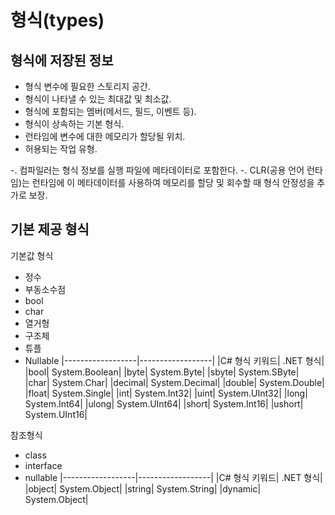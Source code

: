 # 형식(types)

## 형식에 저장된 정보
* 형식 변수에 필요한 스토리지 공간.
* 형식이 나타낼 수 있는 최대값 및 최소값.
* 형식에 포함되는 멤버(메서드, 필드, 이벤트 등).
* 형식이 상속하는 기본 형식.
* 런타임에 변수에 대한 메모리가 할당될 위치.
* 허용되는 작업 유형.

-. 컴파일러는 형식 정보를 실행 파일에 메타데이터로 포함한다.
-. CLR(공용 언어 런타임)는 런타임에 이 메타데이터를 사용하여 메모리를 할당 및 회수할 때 형식 안정성을 추가로 보장.


## 기본 제공 형식
기본값 형식
* 정수
* 부동소수점
* bool
* char
* 열거형
* 구조체
* 튜플
* Nullable
|------------------|------------------|
|C# 형식 키워드|	.NET 형식|
|bool|	System.Boolean|
|byte|	System.Byte|
|sbyte|	System.SByte|
|char|	System.Char|
|decimal|	System.Decimal|
|double|	System.Double|
|float|	System.Single|
|int|	System.Int32|
|uint|	System.UInt32|
|long|	System.Int64|
|ulong|	System.UInt64|
|short|	System.Int16|
|ushort|	System.UInt16|

참조형식
* class
* interface
* nullable
|------------------|------------------|
|C# 형식 키워드|	.NET 형식|
|object|	System.Object|
|string|	System.String|
|dynamic|	System.Object|

